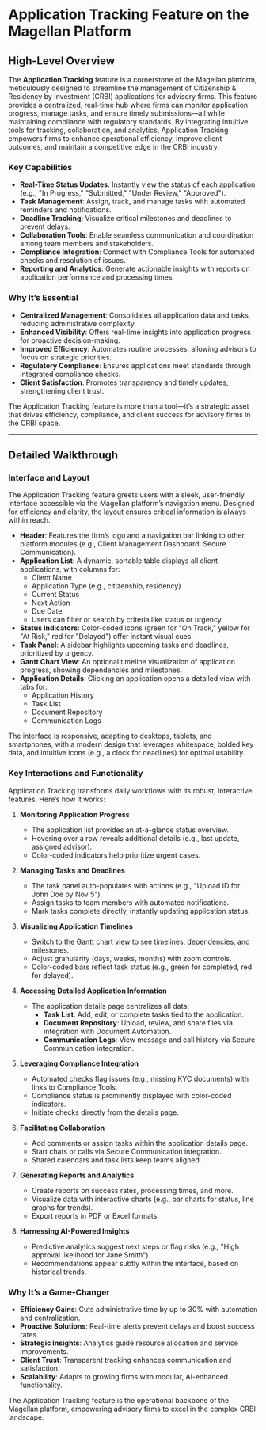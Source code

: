 # Application Tracking Feature on the Magellan Platform

## High-Level Overview

The **Application Tracking** feature is a cornerstone of the Magellan platform, meticulously designed to streamline the management of Citizenship & Residency by Investment (CRBI) applications for advisory firms. This feature provides a centralized, real-time hub where firms can monitor application progress, manage tasks, and ensure timely submissions—all while maintaining compliance with regulatory standards. By integrating intuitive tools for tracking, collaboration, and analytics, Application Tracking empowers firms to enhance operational efficiency, improve client outcomes, and maintain a competitive edge in the CRBI industry.

### Key Capabilities
- **Real-Time Status Updates**: Instantly view the status of each application (e.g., "In Progress," "Submitted," "Under Review," "Approved").
- **Task Management**: Assign, track, and manage tasks with automated reminders and notifications.
- **Deadline Tracking**: Visualize critical milestones and deadlines to prevent delays.
- **Collaboration Tools**: Enable seamless communication and coordination among team members and stakeholders.
- **Compliance Integration**: Connect with Compliance Tools for automated checks and resolution of issues.
- **Reporting and Analytics**: Generate actionable insights with reports on application performance and processing times.

### Why It’s Essential
- **Centralized Management**: Consolidates all application data and tasks, reducing administrative complexity.
- **Enhanced Visibility**: Offers real-time insights into application progress for proactive decision-making.
- **Improved Efficiency**: Automates routine processes, allowing advisors to focus on strategic priorities.
- **Regulatory Compliance**: Ensures applications meet standards through integrated compliance checks.
- **Client Satisfaction**: Promotes transparency and timely updates, strengthening client trust.

The Application Tracking feature is more than a tool—it’s a strategic asset that drives efficiency, compliance, and client success for advisory firms in the CRBI space.

---

## Detailed Walkthrough

### Interface and Layout
The Application Tracking feature greets users with a sleek, user-friendly interface accessible via the Magellan platform’s navigation menu. Designed for efficiency and clarity, the layout ensures critical information is always within reach.

- **Header**: Features the firm’s logo and a navigation bar linking to other platform modules (e.g., Client Management Dashboard, Secure Communication).
- **Application List**: A dynamic, sortable table displays all client applications, with columns for:
  - Client Name
  - Application Type (e.g., citizenship, residency)
  - Current Status
  - Next Action
  - Due Date
  - Users can filter or search by criteria like status or urgency.
- **Status Indicators**: Color-coded icons (green for "On Track," yellow for "At Risk," red for "Delayed") offer instant visual cues.
- **Task Panel**: A sidebar highlights upcoming tasks and deadlines, prioritized by urgency.
- **Gantt Chart View**: An optional timeline visualization of application progress, showing dependencies and milestones.
- **Application Details**: Clicking an application opens a detailed view with tabs for:
  - Application History
  - Task List
  - Document Repository
  - Communication Logs

The interface is responsive, adapting to desktops, tablets, and smartphones, with a modern design that leverages whitespace, bolded key data, and intuitive icons (e.g., a clock for deadlines) for optimal usability.

### Key Interactions and Functionality
Application Tracking transforms daily workflows with its robust, interactive features. Here’s how it works:

1. **Monitoring Application Progress**  
   - The application list provides an at-a-glance status overview.
   - Hovering over a row reveals additional details (e.g., last update, assigned advisor).
   - Color-coded indicators help prioritize urgent cases.

2. **Managing Tasks and Deadlines**  
   - The task panel auto-populates with actions (e.g., "Upload ID for John Doe by Nov 5").
   - Assign tasks to team members with automated notifications.
   - Mark tasks complete directly, instantly updating application status.

3. **Visualizing Application Timelines**  
   - Switch to the Gantt chart view to see timelines, dependencies, and milestones.
   - Adjust granularity (days, weeks, months) with zoom controls.
   - Color-coded bars reflect task status (e.g., green for completed, red for delayed).

4. **Accessing Detailed Application Information**  
   - The application details page centralizes all data:
     - **Task List**: Add, edit, or complete tasks tied to the application.
     - **Document Repository**: Upload, review, and share files via integration with Document Automation.
     - **Communication Logs**: View message and call history via Secure Communication integration.

5. **Leveraging Compliance Integration**  
   - Automated checks flag issues (e.g., missing KYC documents) with links to Compliance Tools.
   - Compliance status is prominently displayed with color-coded indicators.
   - Initiate checks directly from the details page.

6. **Facilitating Collaboration**  
   - Add comments or assign tasks within the application details page.
   - Start chats or calls via Secure Communication integration.
   - Shared calendars and task lists keep teams aligned.

7. **Generating Reports and Analytics**  
   - Create reports on success rates, processing times, and more.
   - Visualize data with interactive charts (e.g., bar charts for status, line graphs for trends).
   - Export reports in PDF or Excel formats.

8. **Harnessing AI-Powered Insights**  
   - Predictive analytics suggest next steps or flag risks (e.g., "High approval likelihood for Jane Smith").
   - Recommendations appear subtly within the interface, based on historical trends.

### Why It’s a Game-Changer
- **Efficiency Gains**: Cuts administrative time by up to 30% with automation and centralization.
- **Proactive Solutions**: Real-time alerts prevent delays and boost success rates.
- **Strategic Insights**: Analytics guide resource allocation and service improvements.
- **Client Trust**: Transparent tracking enhances communication and satisfaction.
- **Scalability**: Adapts to growing firms with modular, AI-enhanced functionality.

The Application Tracking feature is the operational backbone of the Magellan platform, empowering advisory firms to excel in the complex CRBI landscape.